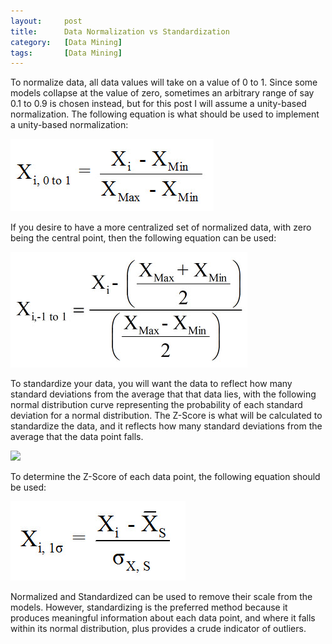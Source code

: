 ```yaml
---
layout:     post
title:      Data Normalization vs Standardization
category:   [Data Mining] 
tags:		[Data Mining]
---
```


To normalize data, all data values will take on a value of 0 to 1.  Since some models collapse at the value of zero, sometimes an arbitrary range of say 0.1 to 0.9 is chosen instead, but for this post I will assume a unity-based normalization. The following equation is what should be used to implement a unity-based normalization:

![](/images/ML/Normalize.jpg)

If you desire to have a more centralized set of normalized data, with zero being the central point, then the following equation can be used:

![](/images/ML/Normalize2.jpg)

To standardize your data, you will want the data to reflect how many standard deviations from the average that that data lies, with the following normal distribution curve representing the probability of each standard deviation for a normal distribution. The Z-Score is what will be calculated to standardize the data, and it reflects how many standard deviations from the average that the data point falls.

![](/images/ML/scale.png)

To determine the Z-Score of each data point, the following equation should be used:

![](images/ML/Standardize.jpg)

Normalized and Standardized can be used to remove their scale from the models. However, standardizing is the preferred method because it produces meaningful information about each data point, and where it falls  within its normal distribution, plus provides a crude indicator of outliers.

